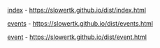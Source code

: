 [index](https://slowertk.github.io/dist/index.html)  -  https://slowertk.github.io/dist/index.html

[events](https://slowertk.github.io/dist/events.html)  -  https://slowertk.github.io/dist/events.html

[event](https://slowertk.github.io/dist/event.html)  -  https://slowertk.github.io/dist/event.html
